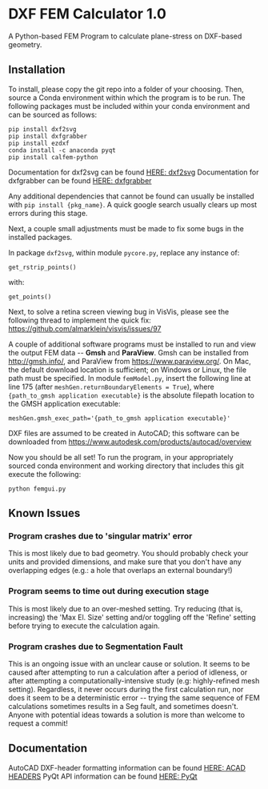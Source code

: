 # DXF FEM Calculator 1.0
A Python-based FEM Program to calculate plane-stress on DXF-based geometry.

## Installation
To install, please copy the git repo into a folder of your choosing. Then, source a Conda environment within which the program is to be run. The following packages must be included within your conda environment and can be sourced as follows:

```
pip install dxf2svg
pip install dxfgrabber
pip install ezdxf
conda install -c anaconda pyqt
pip install calfem-python
```

Documentation for dxf2svg can be found [HERE: dxf2svg](https://bitbucket.org/lukaszlaba/dxf2svg/wiki/Home)
Documentation for dxfgrabber can be found [HERE: dxfgrabber](https://dxfgrabber.readthedocs.io/en/latest/#)

Any additional dependencies that cannot be found can usually be installed with `pip install {pkg_name}`. A quick google search usually clears up most errors during this stage.

Next, a couple small adjustments must be made to fix some bugs in the installed packages.

In package `dxf2svg`, within module `pycore.py`, replace any instance of:

```
get_rstrip_points()
```

with:

```
get_points()
```

Next, to solve a retina screen viewing bug in VisVis, please see the following thread to implement the quick fix:
https://github.com/almarklein/visvis/issues/97

A couple of additional software programs must be installed to run and view the output FEM data -- **Gmsh** and **ParaView**. Gmsh can be installed from http://gmsh.info/, and ParaView from https://www.paraview.org/. On Mac, the default download location is sufficient; on Windows or Linux, the file path must be specified. In module `femModel.py`, insert the following line at line 175 (after `meshGen.returnBoundaryElements = True`), where `{path_to_gmsh application executable}` is the absolute filepath location to the GMSH application executable:

```
meshGen.gmsh_exec_path='{path_to_gmsh application executable}'
```

DXF files are assumed to be created in AutoCAD; this software can be downloaded from https://www.autodesk.com/products/autocad/overview

Now you should be all set! To run the program, in your appropriately sourced conda environment and working directory that includes this git execute the following:
```
python femgui.py
```


## Known Issues
### Program crashes due to 'singular matrix' error
This is most likely due to bad geometry. You should probably check your units and provided dimensions, and make sure that you don't have any overlapping edges (e.g.: a hole that overlaps an external boundary!)

### Program seems to time out during execution stage
This is most likely due to an over-meshed setting. Try reducing (that is, increasing) the 'Max El. Size' setting and/or toggling off the 'Refine' setting before trying to execute the calculation again.

### Program crashes due to Segmentation Fault
This is an ongoing issue with an unclear cause or solution. It seems to be caused after attempting to run a calculation after a period of idleness, or after attempting a computationally-intensive study (e.g: highly-refined mesh setting). Regardless, it never occurs during the first calculation run, nor does it seem to be a deterministic error -- trying the same sequence of FEM calculations sometimes results in a Seg fault, and sometimes doesn't. Anyone with potential ideas towards a solution is more than welcome to request a commit!

## Documentation
AutoCAD DXF-header formatting information can be found [HERE: ACAD HEADERS](https://www.autodesk.com/techpubs/autocad/acad2000/dxf/header_section_group_codes_dxf_02.htm)
PyQt API information can be found [HERE: PyQt](https://doc.qt.io/qtforpython/index.html)
